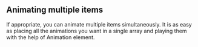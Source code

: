 ## Animating multiple items

If appropriate, you can animate multiple items simultaneously. 
It is as easy as placing all the animations you want in a single array and playing them with the help of Animation element.
<snippet id='animate-multiple-views-simultaneously-code'/>